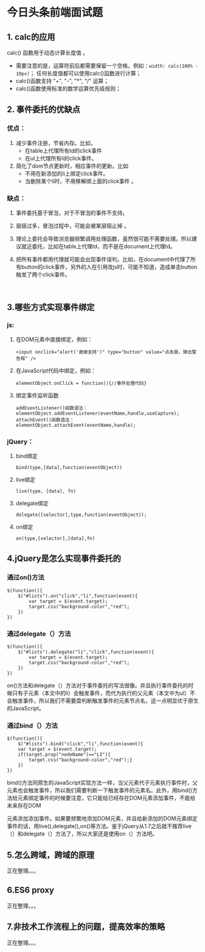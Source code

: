 # 今日头条前端面试题

## 1. calc的应用

calc() 函数用于动态计算长度值 。

- 需要注意的是，运算符前后都需要保留一个空格，例如：`width: calc(100% - 10px)`；
	 任何长度值都可以使用calc()函数进行计算；	
- calc()函数支持 "+", "-", "*", "/" 运算；
- calc()函数使用标准的数学运算优先级规则；



## 2. 事件委托的优缺点

###   优点：

1. 减少事件注册，节省内存。比如， 
   - 在table上代理所有td的click事件 
   - 在ul上代理所有li的click事件。
2. 简化了dom节点更新时，相应事件的更新。比如 
   - 不用在新添加的li上绑定click事件。
   - 当删除某个li时，不用移解绑上面的click事件 。

###   缺点：

1. 事件委托基于冒泡，对于不冒泡的事件不支持。
2. 层级过多，冒泡过程中，可能会被某层阻止掉 。
3. 理论上委托会导致浏览器频繁调用处理函数，虽然很可能不需要处理。所以建议就近委托，比如在table上代理td，而不是在document上代理td。
4. 把所有事件都用代理就可能会出现事件误判。比如，在document中代理了所有button的click事件，另外的人在引用改js时，可能不知道，造成单击button触发了两个click事件。

	​	

## 3.哪些方式实现事件绑定

###   js:

1. 在DOM元素中直接绑定，例如：

   ```
   <input onclick="alert('谢谢支持')" type="button" value="点击我，弹出警告框" />
   ```

2. 在JavaScript代码中绑定，例如：

   ```
   elementObject.onClick = function(){//事件处理代码}
   ```

3. 绑定事件监听函数

   ```
   addEventListener()函数语法：elementObject.addEventListener(eventName,handle,useCapture);
   attachEvent()函数语法：
   elementObject.attachEvent(eventName,handle);
   ```

###   jQuery：

1. bind绑定

   ```
   bind(type,[data],function(eventObject))
   ```

2. live绑定

   ```
   live(type, [data], fn)
   ```

   

3. delegate绑定

   ```
   delegate([selector],type,function(eventObject));
   ```

4. on绑定

   ```
   on(type,[selector],[data],fn)
   ```

   

## 4.jQuery是怎么实现事件委托的

###   通过on()方法

```
$(function(){
	$("#lists").on("click","li",function(event){
		var target = $(event.target);
		target.css("background-color","red");
	})
})
```

###   通过delegate（）方法

```
$(function(){
	$("#lists").delegate("li","click",function(event){
		var target = $(event.target);
		target.css("background-color","red");
	})
})
```

​	on()方法和delegate（）方法对于事件委托的写法很像。并且执行事件委托的时候只有子元素（本文中的li）会触发事件，而代为执行的父元素（本文中为ul）不会触发事件，所以我们不需要盘判断触发事件的元素节点名，这一点明显优于原生的JavaScript。 

###   通过bind（）方法

```
$(function(){
	$("#lists").bind("click","li",function(event){
	var target = $(event.target);
	if(target.prop("nodeName")=="LI"){
		target.css("background-color","red");}
	})
})
```

​	bind()方法同原生的JavaScript实现方法一样，当父元素代子元素执行事件时，父元素也会触发事件，所以我们需要判断一下触发事件的元素名。此外，用bind()方法给元素绑定事件的时候要注意，它只能给已经存在DOM元素添加事件，不能给未来存在DOM

​	元素添加添加事件。如果要频繁地添加DOM元素，并且给新添加的DOM元素绑定事件的话，用live(),delegate(),on()等方法。鉴于jQuery从1.7之后就不推荐live（）和delegate（）方法了，所以大家还是使用on（）方法吧。



## 5.怎么跨域，跨域的原理

正在整理。。。



## 6.ES6 proxy

正在整理。。。



## 7.非技术工作流程上的问题，提高效率的策略

正在整理。。。



